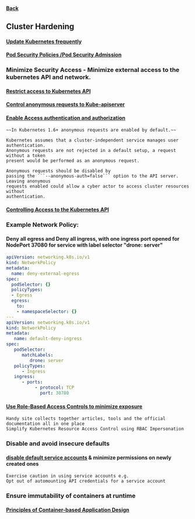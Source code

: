 #### [Back](README.md)
## Cluster Hardening

#### [Update Kubernetes frequently](https://kubernetes.io/docs/reference/setup-tools/kubeadm/kubeadm-upgrade/)
#### [Pod Security Policies /Pod Security Admission](https://kubernetes.io/docs/concepts/security/pod-security-admission/)
### Minimize Security Access - Minimize external access to the kubernetes API and network.
#### [Restrict access to Kubernetes API](https://kubernetes.io/docs/reference/access-authn-authz/controlling-access/)
#### [Control anonymous requests to Kube-apiserver](https://kubernetes.io/docs/reference/access-authn-authz/authentication/#anonymous-requests)
#### [Enable Access authentication and authorization](https://kubernetes.io/docs/reference/access-authn-authz/authentication/)
    ~~In Kubernetes 1.6+ anonymous requests are enabled by default.~~
    
    Kubernetes assumes that a cluster-independent service manages user authentication.
    Anonymous requests are not rejected in a default setup, a request without a token
    present would be performed as an anonymous request.

    Anonymous requests should be disabled by
    passing the ```--anonymous-auth=false``` option to the API server. Leaving anonymous
    requests enabled could allow a cyber actor to access cluster resources without
    authentication.

#### [Controlling Access to the Kubernetes API](https://kubernetes.io/docs/concepts/security/controlling-access/#api-server-ports-and-ips)

### **Example Network Policy**:
#### Deny all egress and Deny all ingress, with one ingress port opened for NodePort 37080 for service with label selector "drone: server"
```yaml
apiVersion: networking.k8s.io/v1
kind: NetworkPolicy
metadata:
  name: deny-external-egress
spec:
  podSelector: {}
  policyTypes:
  - Egress
  egress:
    to:
    - namespaceSelector: {}
---
apiVersion: networking.k8s.io/v1
kind: NetworkPolicy
metadata:
   name: default-deny-ingress
spec:
   podSelector:
      matchLabels:
         drone: server
   policyTypes:
      - Ingress
   ingress:
      - ports:
           - protocol: TCP
             port: 30780
```

#### [Use Role-Based Access Controls to minimize exposure]()
    Handy site collects together articles, tools and the official documentation all in one place
    Simplify Kubernetes Resource Access Control using RBAC Impersonation

### Disable and avoid insecure defaults
#### [disable default service accounts](https://kubernetes.io/docs/tasks/configure-pod-container/configure-service-account/#use-the-default-service-account-to-access-the-api-server) & minimize permissions on newly created ones
    Exercise caution in using service accounts e.g.
    Opt out of automounting API credentials for a service account

### Ensure immutability of containers at runtime
#### [Principles of Container-based Application Design](https://kubernetes.io/docs/tasks/debug-application-cluster/audit/)
